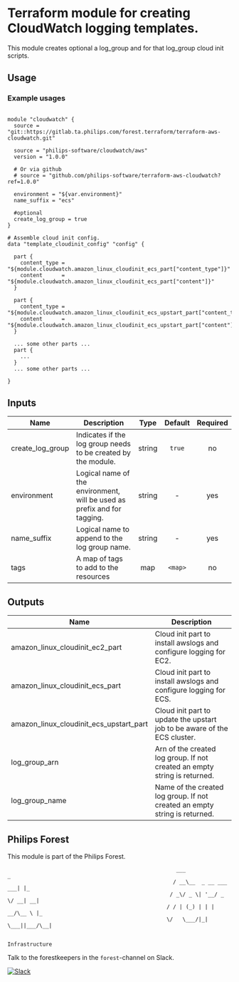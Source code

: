 # Terraform module for creating CloudWatch logging templates.

This module creates optional a log_group and for that log_group cloud init scripts.

## Usage

### Example usages
```

module "cloudwatch" {
  source = "git::https://gitlab.ta.philips.com/forest.terraform/terraform-aws-cloudwatch.git"

  source = "philips-software/cloudwatch/aws"
  version = "1.0.0"

  # Or via github
  # source = "github.com/philips-software/terraform-aws-cloudwatch?ref=1.0.0"

  environment = "${var.environment}"
  name_suffix = "ecs"

  #optional
  create_log_group = true
}

# Assemble cloud init config.
data "template_cloudinit_config" "config" {

  part {
    content_type = "${module.cloudwatch.amazon_linux_cloudinit_ecs_part["content_type"]}"
    content      = "${module.cloudwatch.amazon_linux_cloudinit_ecs_part["content"]}"
  }

  part {
    content_type = "${module.cloudwatch.amazon_linux_cloudinit_ecs_upstart_part["content_type"]}"
    content      = "${module.cloudwatch.amazon_linux_cloudinit_ecs_upstart_part["content"]}"
  }

  ... some other parts ...
  part {
    ...
  }
  ... some other parts ...

}
```

## Inputs

| Name | Description | Type | Default | Required |
|------|-------------|:----:|:-----:|:-----:|
| create_log_group | Indicates if the log group needs to be created by the module. | string | `true` | no |
| environment | Logical name of the environment, will be used as prefix and for tagging. | string | - | yes |
| name_suffix | Logical name to append to the log group name. | string | - | yes |
| tags | A map of tags to add to the resources | map | `<map>` | no |

## Outputs

| Name | Description |
|------|-------------|
| amazon_linux_cloudinit_ec2_part | Cloud init part to install awslogs and configure logging for EC2. |
| amazon_linux_cloudinit_ecs_part | Cloud init part to install awslogs and configure logging for ECS. |
| amazon_linux_cloudinit_ecs_upstart_part | Cloud init part to update the upstart job to be aware of the ECS cluster. |
| log_group_arn | Arn of the created log group. If not created an empty string is returned. |
| log_group_name | Name of the created log group. If not created an empty string is returned. |


## Philips Forest

This module is part of the Philips Forest.

```
                                                     ___                   _
                                                    / __\__  _ __ ___  ___| |_
                                                   / _\/ _ \| '__/ _ \/ __| __|
                                                  / / | (_) | | |  __/\__ \ |_
                                                  \/   \___/|_|  \___||___/\__|  

                                                                 Infrastructure
```

Talk to the forestkeepers in the `forest`-channel on Slack.

[![Slack](https://philips-software-slackin.now.sh/badge.svg)](https://philips-software-slackin.now.sh)
